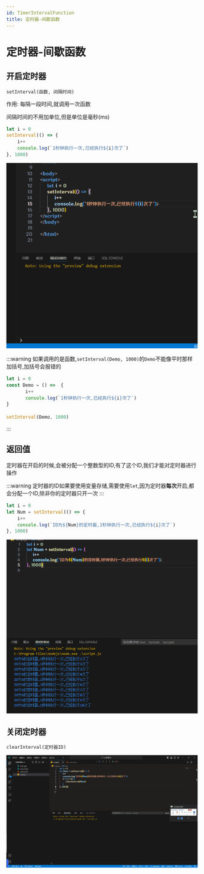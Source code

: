 ```yaml
---
id: TimerIntervalFunction
title: 定时器-间歇函数
---
```


# 定时器-间歇函数

## 开启定时器

`setInterval(函数, 间隔时间)`

作用: 每隔一段时间,就调用一次函数

间隔时间的不用加单位,但是单位是毫秒(ms)

```js showLineNumbers
let i = 0
setInterval(() => {
    i++
    console.log(`1秒钟执行一次,已经执行${i}次了`)
}, 1000)
```

![b563bbd9548099364de9c1c034677d36180534e5](Assets/b563bbd9548099364de9c1c034677d36180534e5.gif)

:::warning
如果调用的是函数,`setInterval(Demo, 1000)`的`Demo`不能像平时那样加括号,加括号会报错的

```js showLineNumbers
let i = 0
const Demo = () =>  {
       i++
       console.log(`1秒钟执行一次,已经执行${i}次了`)
}

setInterval(Demo, 1000)
```
:::

## 返回值

定时器在开启的时候,会被分配一个整数型的ID,有了这个ID,我们才能对定时器进行操作

:::warning
定时器的ID如果要使用变量存储,需要使用`let`,因为定时器**每次**开启,都会分配一个ID,除非你的定时器只开一次
:::

```js showLineNumbers
let i = 0
let Num = setInterval(() => {
    i++
    console.log(`ID为${Num}的定时器,1秒钟执行一次,已经执行${i}次了`)
}, 1000)
```

![e6abd32c698eda47761812437dea0e0740e5ee24](Assets/e6abd32c698eda47761812437dea0e0740e5ee24.png)

## 关闭定时器

`clearInterval(定时器ID)`

![2ce4973e2eb6172819d7bc3b496c3eac2b1aa5a2](Assets/2ce4973e2eb6172819d7bc3b496c3eac2b1aa5a2.gif)
